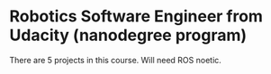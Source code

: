 # Robotics Software Engineer from Udacity (nanodegree program)
There are 5 projects in this course. Will need ROS noetic.
